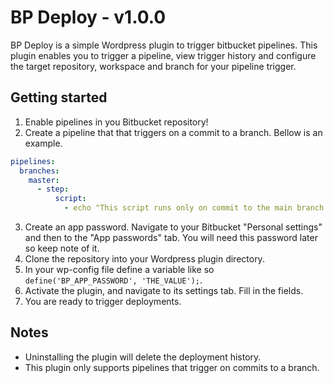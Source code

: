 # BP Deploy - v1.0.0

BP Deploy is a simple Wordpress plugin to trigger bitbucket pipelines. This plugin enables you to trigger a pipeline, view trigger history and configure the target repository, workspace and branch for your pipeline trigger.

## Getting started

1. Enable pipelines in you Bitbucket repository!
2. Create a pipeline that that triggers on a commit to a branch. Bellow is an example.

```yml
pipelines:
  branches:
    master:
      - step:
          script:
            - echo "This script runs only on commit to the main branch."
```

3. Create an app password. Navigate to your Bitbucket "Personal settings" and then to the "App passwords" tab. You will need this password later so keep note of it.
4. Clone the repository into your Wordpress plugin directory.
5. In your wp-config file define a variable like so `define('BP_APP_PASSWORD', 'THE_VALUE');`.
6. Activate the plugin, and navigate to its settings tab. Fill in the fields.
7. You are ready to trigger deployments.

## Notes

- Uninstalling the plugin will delete the deployment history.
- This plugin only supports pipelines that trigger on commits to a branch.

